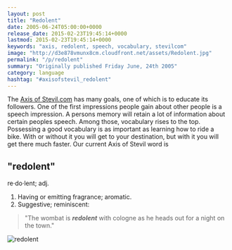 ```yaml
---
layout: post
title: "Redolent"
date: 2005-06-24T05:00:00+0000
release_date: 2015-02-23T19:45:14+0000
lastmod: 2015-02-23T19:45:14+0000
keywords: "axis, redolent, speech, vocabulary, stevilcom"
image: "http://d3e878vmunx8cm.cloudfront.net/assets/Redolent.jpg"
permalink: "/p/redolent"
summary: "Originally published Friday June, 24th 2005"
category: language
hashtag: "#axisofstevil_redolent"
---
```


[id_1]: http://d3e878vmunx8cm.cloudfront.net/assets/Redolent.jpg "redolent"
The [Axis of Stevil.com](/ "Axis of Stevil.com") has many goals, one of which is to educate its followers. One of the first impressions people gain about other people is a speech impression. A persons memory will retain a lot of information about certain peoples speech. Among those, vocabulary rises to the top. Possessing a good vocabulary is as important as learning how to ride a bike. With or without it you will get to your destination, but with it you will get there much faster. Our current Axis of Stevil word is

## "redolent" ##

re·do·lent; adj.

1. Having or emitting fragrance; aromatic.
2. Suggestive; reminiscent:
 
> "The wombat is ***redolent*** with cologne as he heads out for a night on the town."

![redolent][id_1]
